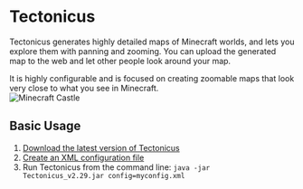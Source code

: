 Tectonicus
==========
Tectonicus generates highly detailed maps of Minecraft worlds, and lets you explore them with panning and zooming. You can upload the generated map to the web and let other people look around your map.

It is highly configurable and is focused on creating zoomable maps that look very close to what you see in Minecraft.  
![Minecraft Castle](/SourceData/FloatingCastle.png)

Basic Usage
-----------
1. [Download the latest version of Tectonicus](https://github.com/tectonicus/tectonicus/releases)
2. [Create an XML configuration file](https://github.com/tectonicus/tectonicus/wiki/Creating-a-Tectonicus-config-file)
3. Run Tectonicus from the command line:
	`java -jar Tectonicus_v2.29.jar config=myconfig.xml`
